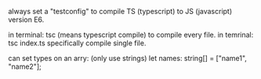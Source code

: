 always set a "testconfig" to compile TS (typescript) to JS (javascript) version E6.

in terminal: tsc  (means typescript compile) to compile every file.
in temrinal: tsc index.ts specifically compile single file.

can set types on an arry: (only use strings)
let names: string[] = ["name1", "name2"];
